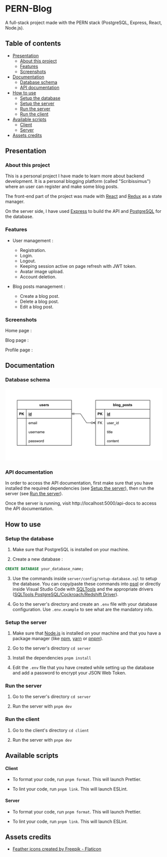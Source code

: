 # PERN-Blog

A full-stack project made with the PERN stack (PostgreSQL, Express, React, Node.js).

## Table of contents

-   [Presentation](#presentation)
    -   [About this project](#about-this-project)
    -   [Features](#features)
    -   [Screenshots](#screenshots)
-   [Documentation](#presentation)
    -   [Database schema](#database-schema)
    -   [API documentation](#api-documentation)
-   [How to use](#how-to-use)
    -   [Setup the database](#setup-the-database)
    -   [Setup the server](#setup-the-server)
    -   [Run the server](#run-the-server)
    -   [Run the client](#run-the-client)
-   [Available scripts](#available-scripts)
    -   [Client](#client)
    -   [Server](#server)
-   [Assets credits](#assets-credits)

## Presentation

### About this project

This is a personal project I have made to learn more about backend development. It is a personal blogging platform (called "Scribissimus") where an user can register and make some blog posts.

The front-end part of the project was made with [React](https://reactjs.org/) and [Redux](https://redux.js.org/) as a state manager.

On the server side, I have used [Express](https://expressjs.com/) to build the API and [PostgreSQL](https://www.postgresql.org/) for the database.

### Features

- User management :
    * Registration.
    * Login.
    * Logout.
    * Keeping session active on page refresh with JWT token.
    * Avatar image upload.
    * Account deletion.

- Blog posts management :
    * Create a blog post.
    * Delete a blog post.
    * Edit a blog post.

### Screenshots

Home page :

Blog page :

Profile page :

## Documentation

### Database schema

![Database schema](./docs/erd-diagram.png)

### API documentation

In order to access the API documentation, first make sure that you have installed the required dependencies (see [Setup the server](#setup-the-server)), then run the server (see [Run the server](#run-the-server)).

Once the server is running, visit http://localhost:5000/api-docs to access the API documentation.

## How to use

### Setup the database

1) Make sure that PostgreSQL is installed on your machine.

2) Create a new database :
```sql
CREATE DATABASE your_database_name;
```
3) Use the commands inside `server/config/setup-database.sql` to setup the database. You can copy/paste these commands into [psql](https://www.postgresql.org/docs/current/app-psql.html) or directly inside Visual Studio Code with [SQLTools](https://marketplace.visualstudio.com/items?itemName=mtxr.sqltools) and the appropriate drivers ([SQLTools PostgreSQL/Cockroach/Redshift Driver](https://marketplace.visualstudio.com/items?itemName=mtxr.sqltools-driver-pg)).

4) Go to the server's directory and create an `.env` file with your database configuration. Use `.env.example` to see what are the mandatory info. 

### Setup the server

1) Make sure that [Node.js](https://nodejs.org/en/) is installed on your machine and that you have a package manager (like [npm](https://www.npmjs.com/), [yarn](https://yarnpkg.com/) or [pnpm](https://pnpm.io/)).

2) Go to the server's directory `cd server`

3) Install the dependencies `pnpm install`

4) Edit the `.env` file that you have created while setting up the database and add a password to encrypt your JSON Web Token.

### Run the server

1) Go to the server's directory `cd server`

2) Run the server with `pnpm dev`

### Run the client

1) Go to the client's directory `cd client`

2) Run the server with `pnpm dev`

## Available scripts

#### Client

- To format your code, run `pnpm format`. This will launch Prettier.

- To lint your code, run `pnpm link`. This will launch ESLint.

#### Server

- To format your code, run `pnpm format`. This will launch Prettier.

- To lint your code, run `pnpm link`. This will launch ESLint.

## Assets credits

- <a href="https://www.flaticon.com/free-icons/feather" title="feather icons">Feather icons created by Freepik - Flaticon</a>
